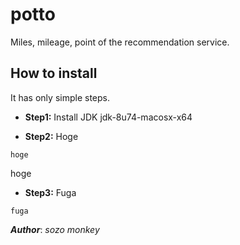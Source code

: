 potto
====================================
Miles, mileage, point of the recommendation service.

How to install
----------------
It has only simple steps.

- **Step1:** Install JDK
jdk-8u74-macosx-x64

- **Step2:** Hoge

```shell
hoge
```
hoge

- **Step3:** Fuga

```shell
fuga
```

***Author***: *sozo monkey*
